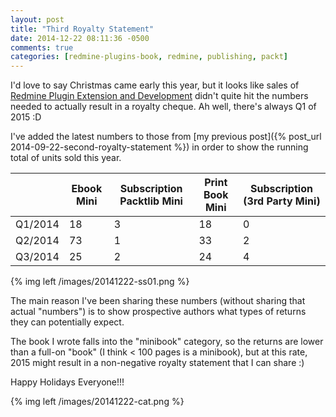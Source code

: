 ```yaml
---
layout: post
title: "Third Royalty Statement"
date: 2014-12-22 08:11:36 -0500
comments: true
categories: [redmine-plugins-book, redmine, publishing, packt]
---
```


I'd love to say Christmas came early this year, but it looks like sales of [Redmine Plugin Extension and Development](http://www.packtpub.com/redmine-plugin-extension-and-development/book) didn't quite hit the numbers needed to actually result in a royalty cheque. Ah well, there's always Q1 of 2015 :D

I've added the latest numbers to those from [my previous post]({% post_url 2014-09-22-second-royalty-statement %}) in order to show the running total of units sold this year.

| |Ebook Mini|Subscription Packtlib Mini|Print Book Mini|Subscription (3rd Party Mini)|
|-|----------|--------------------------|---------------|-----------------------------|
|Q1/2014|18|3|18|0|
|Q2/2014|73|1|33|2|
|Q3/2014|25|2|24|4|

<!-- more -->

{% img left /images/20141222-ss01.png %}

The main reason I've been sharing these numbers (without sharing that actual "numbers") is to show prospective authors what types of returns they can potentially expect.

The book I wrote falls into the "minibook" category, so the returns are lower than a full-on "book" (I think < 100 pages is a minibook), but at this rate, 2015 might result in a non-negative royalty statement that I can share :)

Happy Holidays Everyone!!!

{% img left /images/20141222-cat.png %}
